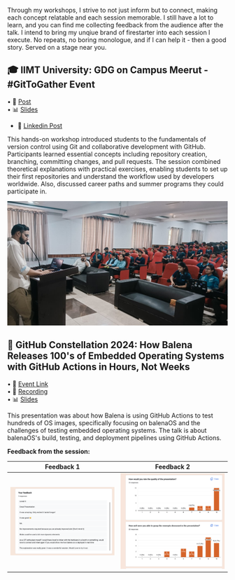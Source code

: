 
Through my workshops, I strive to not just inform but to connect, making each concept relatable and each session memorable. I still have a lot to learn, and you can find me collecting feedback from the audience after the talk. I intend to bring my unqiue brand of firestarter into each session I execute. No repeats, no boring monologue, and if I can help it - then a good story. Served on a stage near you. 

## 🎓 IIMT University: GDG on Campus Meerut - #GitToGather Event

• 📝 [Post](https://www.linkedin.com/feed/update/urn:li:activity:7333078054379945984/)  
• 📊 [Slides](https://github.com/vipulgupta2048/git-intro)  
- 📸 [Linkedin Post](https://www.linkedin.com/posts/gdg-on-campus-iimt_gittogather-githubbootcamp-techskills-activity-7329389841782136832-xN8l?utm_source=share&utm_medium=member_desktop&rcm=ACoAACD76ywBmaTacRmcewhE1c2v2s8L8FVxT4k)

This hands-on workshop introduced students to the fundamentals of version control using Git and collaborative development with GitHub. Participants learned essential concepts including repository creation, branching, committing changes, and pull requests. The session combined theoretical explanations with practical exercises, enabling students to set up their first repositories and understand the workflow used by developers worldwide. Also, discussed career paths and summer programs they could participate in.

![Vipul Gupta presenting a workshop](./img/workshops/iimt-uni.jpg)


## 🌟 GitHub Constellation 2024: How Balena Releases 100's of Embedded Operating Systems with GitHub Actions in Hours, Not Weeks

• 🔗 [Event Link](https://githubconstellation.com/schedule/how-balena-releases-100s-of-embedded-operating-systems-with-github-actions-in-hours-not-weeks)  
• 🎥 [Recording](https://www.youtube.com)  
• 📊 [Slides](https://slides.com/vipulgupta2048/constellation-2024/fullscreen)  

This presentation was about how Balena is using GitHub Actions to test hundreds of OS images, specifically focusing on balenaOS and the challenges of testing embedded operating systems. The talk is about balenaOS's build, testing, and deployment pipelines using GitHub Actions.

**Feedback from the session:**

| Feedback 1 | Feedback 2 |
|:---:|:---:|
| ![Feedback 1](./img/github/feedback.png) | ![Feedback 2](./img/github/1.png) |

